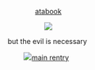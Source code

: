 
<div align="center"> 
  
  [atabook](https://gojo.atabook.org/) 
 </div>

<p align="center"> <img src="https://i.imgur.com/RYznLgz.png" > </p> 

<div align="center">

$\text{ but \ the \ evil \ is \ necessary}$ ‎
<div align="center"> <img src="https://graphic.neocities.org/ff2.gif"‎
 

[main rentry](https://rentry.co/piro)  ‎ ‎  
 </div>
